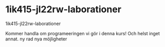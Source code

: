 1ik415-jl22rw-laborationer
==========================

1ik415-jl22rw-laborationer

Kommer handla om programeeringen vi gör i denna kurs! Och helst inget annat.
ny rad nya möjligheter